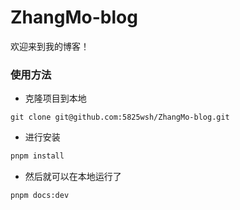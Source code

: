 # ZhangMo-blog
欢迎来到我的博客！

### 使用方法
- 克隆项目到本地
```git 
git clone git@github.com:5825wsh/ZhangMo-blog.git
```


- 进行安装
```bash
pnpm install
```


- 然后就可以在本地运行了
```bash 
pnpm docs:dev
```



